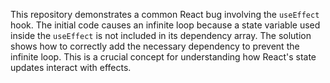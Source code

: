 This repository demonstrates a common React bug involving the `useEffect` hook.  The initial code causes an infinite loop because a state variable used inside the `useEffect` is not included in its dependency array. The solution shows how to correctly add the necessary dependency to prevent the infinite loop. This is a crucial concept for understanding how React's state updates interact with effects.